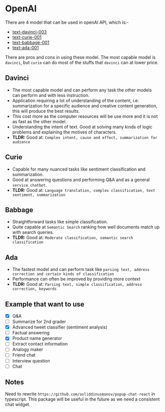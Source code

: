 # OpenAI

There are 4 model that can be used in openAI API, which is:-
- [text-davinci-003](#davinci)
- [text-curie-001](#curie)
- [text-babbage-001](#babbage)
- [text-ada-001](#ada)

There are pros and cons in using these model. The most capable model is `davinci`, but `curie` can do most of the stuffs that `davinci` can at lower price.

## Davinci
- The most capable model and can perform any task the other models can perform and with less instruction.  
- Application requiring a lot of understanding of the content, i.e: summarization for a specific audience and creative content generation, this will produce the best results.
- This cost more as the computer resources will be use more and it is not as fast as the other model.
- Understanding the intent of text. Good at solving many kinds of logic problems and explaining the motives of characters.
- **TLDR:** Good at: `Complex intent, cause and effect, summarization for audience`

## Curie
- Capable for many nuanced tasks like sentiment classification and summarization. 
- Good at answering questions and performing Q&A and as a general `service chatbot`.
- **TLDR:** Good at: `Language translation, complex classification, text sentiment, summarization`

## Babbage
- Straightforward tasks like simple classification.
- Quite capable at `Semantic Search` ranking how well documents match up with search queries.
- **TLDR:** Good at: `Moderate classification, semantic search classification`

## Ada
- The fastest model and can perform task like `parsing text, address correction and certain kinds of classification`
- Performance can often be improved by providing more context
- **TLDR:** Good at: `Parsing text, simple classification, address correction, keywords`

## Example that want to use
- [x] Q&A
- [ ] Summarize for 2nd grader
- [x] Advanced tweet classifier (sentiment analysis)
- [ ] Factual answering
- [x] Product name generator
- [ ] Extract contact information
- [ ] Analogy maker
- [ ] Friend chat
- [ ] Interview question
- [ ] Chat

## Notes
Need to rewrite `https://github.com/asliddinusmonov/popup-chat-react` in typescript. This package will be useful in the future as we need a consistent chat widget.
